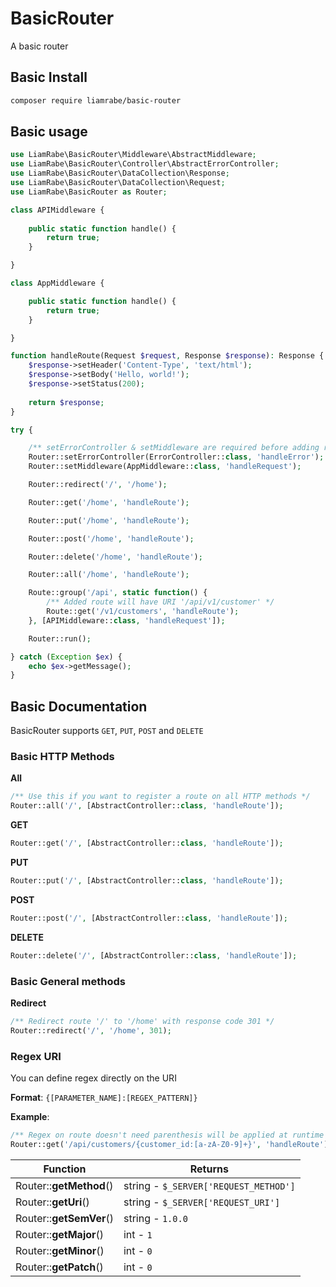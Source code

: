# BasicRouter
A basic router

## Basic Install

```bash
composer require liamrabe/basic-router
```

## Basic usage

```php
use LiamRabe\BasicRouter\Middleware\AbstractMiddleware;
use LiamRabe\BasicRouter\Controller\AbstractErrorController;
use LiamRabe\BasicRouter\DataCollection\Response;
use LiamRabe\BasicRouter\DataCollection\Request;
use LiamRabe\BasicRouter as Router;

class APIMiddleware {
	
	public static function handle() {
		return true;
	}

}

class AppMiddleware {

	public static function handle() {
		return true;
	}

}

function handleRoute(Request $request, Response $response): Response {
	$response->setHeader('Content-Type', 'text/html');
	$response->setBody('Hello, world!');
	$response->setStatus(200);
	
	return $response;
}

try {

	/** setErrorController & setMiddleware are required before adding routes */
	Router::setErrorController(ErrorController::class, 'handleError');
	Router::setMiddleware(AppMiddleware::class, 'handleRequest');

	Router::redirect('/', '/home');

	Router::get('/home', 'handleRoute');

	Router::put('/home', 'handleRoute');

	Router::post('/home', 'handleRoute');

	Router::delete('/home', 'handleRoute');

	Router::all('/home', 'handleRoute');

	Route::group('/api', static function() {
		/** Added route will have URI '/api/v1/customer' */
		Route::get('/v1/customers', 'handleRoute');
	}, [APIMiddleware::class, 'handleRequest']);

	Router::run();

} catch (Exception $ex) {
	echo $ex->getMessage();
}
```

## Basic Documentation
BasicRouter supports `GET`, `PUT`, `POST` and `DELETE`

### Basic HTTP Methods

**All**

```php
/** Use this if you want to register a route on all HTTP methods */
Router::all('/', [AbstractController::class, 'handleRoute']);
```

**GET**
```php
Router::get('/', [AbstractController::class, 'handleRoute']);
```

**PUT**
```php
Router::put('/', [AbstractController::class, 'handleRoute']);
```

**POST**
```php
Router::post('/', [AbstractController::class, 'handleRoute']);
```

**DELETE**
```php
Router::delete('/', [AbstractController::class, 'handleRoute']);
```

### Basic General methods

**Redirect**
````php
/** Redirect route '/' to '/home' with response code 301 */
Router::redirect('/', '/home', 301);
````

### Regex URI
You can define regex directly on the URI

**Format**: `{[PARAMETER_NAME]:[REGEX_PATTERN]}`

**Example**:

```php
/** Regex on route doesn't need parenthesis will be applied at runtime */
Router::get('/api/customers/{customer_id:[a-zA-Z0-9]+}', 'handleRoute');
```

| Function                | Returns                               |
|-------------------------|---------------------------------------|
| Router::**getMethod**() | string - `$_SERVER['REQUEST_METHOD']` |
| Router::**getUri**()    | string - `$_SERVER['REQUEST_URI']`    |
| Router::**getSemVer**() | string - `1.0.0`                      |
| Router::**getMajor**()  | int - `1`                             |
| Router::**getMinor**()  | int - `0`                             |
| Router::**getPatch**()  | int - `0`                             |
